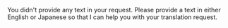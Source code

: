 You didn't provide any text in your request. Please provide a text in either English or Japanese so that I can help you with your translation request.